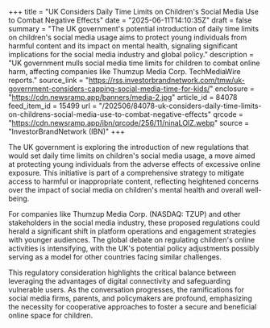 +++
title = "UK Considers Daily Time Limits on Children's Social Media Use to Combat Negative Effects"
date = "2025-06-11T14:10:35Z"
draft = false
summary = "The UK government's potential introduction of daily time limits on children's social media usage aims to protect young individuals from harmful content and its impact on mental health, signaling significant implications for the social media industry and global policy."
description = "UK government mulls social media time limits for children to combat online harm, affecting companies like Thumzup Media Corp. TechMediaWire reports."
source_link = "https://rss.investorbrandnetwork.com/tmw/uk-government-considers-capping-social-media-time-for-kids/"
enclosure = "https://cdn.newsramp.app/banners/media-2.jpg"
article_id = 84078
feed_item_id = 15499
url = "/202506/84078-uk-considers-daily-time-limits-on-childrens-social-media-use-to-combat-negative-effects"
qrcode = "https://cdn.newsramp.app/ibn/qrcode/256/11/ninaLOlZ.webp"
source = "InvestorBrandNetwork (IBN)"
+++

<p>The UK government is exploring the introduction of new regulations that would set daily time limits on children's social media usage, a move aimed at protecting young individuals from the adverse effects of excessive online exposure. This initiative is part of a comprehensive strategy to mitigate access to harmful or inappropriate content, reflecting heightened concerns over the impact of social media on children's mental health and overall well-being.</p><p>For companies like Thumzup Media Corp. (NASDAQ: TZUP) and other stakeholders in the social media industry, these proposed regulations could herald a significant shift in platform operations and engagement strategies with younger audiences. The global debate on regulating children's online activities is intensifying, with the UK's potential policy adjustments possibly serving as a model for other countries facing similar challenges.</p><p>This regulatory consideration highlights the critical balance between leveraging the advantages of digital connectivity and safeguarding vulnerable users. As the conversation progresses, the ramifications for social media firms, parents, and policymakers are profound, emphasizing the necessity for cooperative approaches to foster a secure and beneficial online space for children.</p>